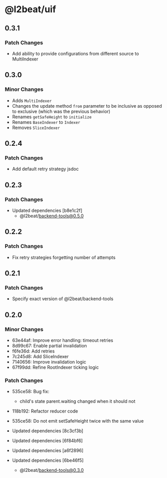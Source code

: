 # @l2beat/uif

## 0.3.1

### Patch Changes

- Add ability to provide configurations from different source to MultiIndexer

## 0.3.0

### Minor Changes

- Adds `MultiIndexer`
- Changes the update method `from` parameter to be inclusive as opposed to exclusive (which was the previous behavior)
- Renames `getSafeHeight` to `initialize`
- Renames `BaseIndexer` to `Indexer`
- Removes `SliceIndexer`

## 0.2.4

### Patch Changes

- Add default retry strategy jsdoc

## 0.2.3

### Patch Changes

- Updated dependencies [b8e1c2f]
  - @l2beat/backend-tools@0.5.0

## 0.2.2

### Patch Changes

- Fix retry strategies forgetting number of attempts

## 0.2.1

### Patch Changes

- Specify exact version of @l2beat/backend-tools

## 0.2.0

### Minor Changes

- 63e44af: Improve error handling: timeout retries
- 8d99c67: Enable partial invalidation
- f6fe36d: Add retries
- 7c245d8: Add SliceIndexer
- 7140656: Improve invalidation logic
- 67f99dd: Refine RootIndexer ticking logic

### Patch Changes

- 535ce58: Bug fix:

  - child's state parent.waiting changed when it should not

- 118b192: Refactor reducer code
- 535ce58: Do not emit setSafeHeight twice with the same value
- Updated dependencies [8c3cf3b]
- Updated dependencies [6f84bf6]
- Updated dependencies [a6f2896]
- Updated dependencies [6be46f5]
  - @l2beat/backend-tools@0.3.0
